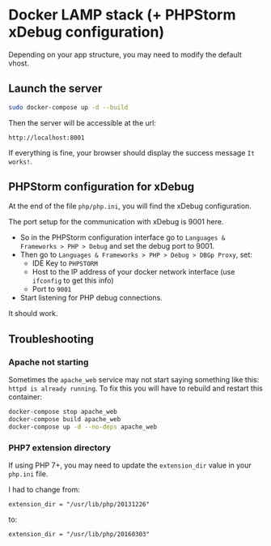 # Docker LAMP stack (+ PHPStorm xDebug configuration)

Depending on your app structure, you may need to modify the default vhost.

## Launch the server
```bash
sudo docker-compose up -d --build
```

Then the server will be accessible at the url:
```
http://localhost:8001
```

If everything is fine, your browser should display the success message `It works!`.

## PHPStorm configuration for xDebug

At the end of the file `php/php.ini`, you will find the xDebug configuration.

The port setup for the communication with xDebug is 9001 here.

- So in the PHPStorm configuration interface go to `Languages & Frameworks > PHP > Debug` and set the debug port to 9001.
- Then go to `Languages & Frameworks > PHP > Debug > DBGp Proxy`, set:
  - IDE Key to `PHPSTORM`
  - Host to the IP address of your docker network interface (use `ifconfig` to get this info)
  - Port to `9001`
- Start listening for PHP debug connections.

It should work.

## Troubleshooting

### Apache not starting

Sometimes the `apache_web` service may not start saying something like this: `httpd is already running`. To fix this you will have to rebuild and restart this container:

```bash
docker-compose stop apache_web
docker-compose build apache_web
docker-compose up -d --no-deps apache_web
``` 

### PHP7 extension directory

If using PHP 7+, you may need to update the `extension_dir` value in your `php.ini` file.

I had to change from:
```
extension_dir = "/usr/lib/php/20131226"
```
to:
```
extension_dir = "/usr/lib/php/20160303"
```

